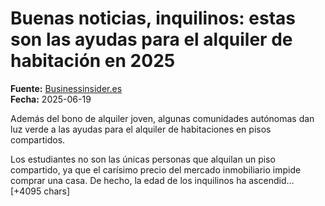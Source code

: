 # Buenas noticias, inquilinos: estas son las ayudas para el alquiler de habitación en 2025

**Fuente:** [Businessinsider.es](https://www.businessinsider.es/vivienda/buenas-noticias-inquilinos-estas-son-ayudas-alquiler-habitacion-2025-1467992)  
**Fecha:** 2025-06-19

Además del bono de alquiler joven, algunas comunidades autónomas dan luz verde a las ayudas para el alquiler de habitaciones en pisos compartidos.

Los estudiantes no son las únicas personas que alquilan un piso compartido, ya que el carísimo precio del mercado inmobiliario impide comprar una casa. De hecho, la edad de los inquilinos ha ascendid… [+4095 chars]
